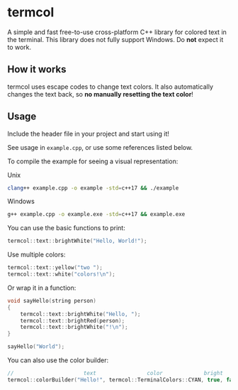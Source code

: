 # termcol
A simple and fast free-to-use cross-platform C++ library for colored text in the terminal.
This library does not fully support Windows. Do **not** expect it to work.

## How it works
termcol uses escape codes to change text colors. It also automatically changes the text back, so **no manually resetting the text color**!

## Usage
Include the header file in your project and start using it!

See usage in `example.cpp`, or use some references listed below.

To compile the example for seeing a visual representation:

Unix
```sh
clang++ example.cpp -o example -std=c++17 && ./example
```

Windows
```sh
g++ example.cpp -o example.exe -std=c++17 && example.exe
```

You can use the basic functions to print:
```cpp
termcol::text::brightWhite("Hello, World!");
```

Use multiple colors:
```cpp
termcol::text::yellow("two ");
termcol::text::white("colors!\n");
```

Or wrap it in a function:
```cpp
void sayHello(string person)
{
    termcol::text::brightWhite("Hello, ");
    termcol::text::brightRed(person);
    termcol::text::brightWhite("!\n");
}

sayHello("World");
```

You can also use the color builder:
```cpp
//                      text                color             bright   bg
termcol::colorBuilder("Hello!", termcol::TerminalColors::CYAN, true, false)
```

